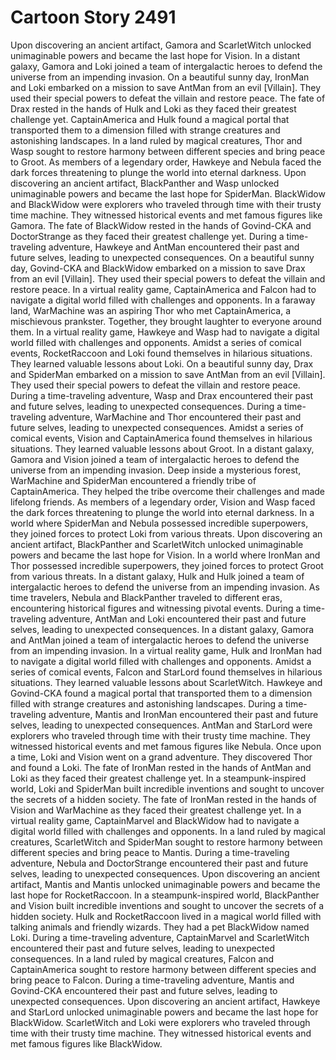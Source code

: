 # Cartoon Story 2491

Upon discovering an ancient artifact, Gamora and ScarletWitch unlocked unimaginable powers and became the last hope for Vision.
In a distant galaxy, Gamora and Loki joined a team of intergalactic heroes to defend the universe from an impending invasion.
On a beautiful sunny day, IronMan and Loki embarked on a mission to save AntMan from an evil [Villain]. They used their special powers to defeat the villain and restore peace.
The fate of Drax rested in the hands of Hulk and Loki as they faced their greatest challenge yet.
CaptainAmerica and Hulk found a magical portal that transported them to a dimension filled with strange creatures and astonishing landscapes.
In a land ruled by magical creatures, Thor and Wasp sought to restore harmony between different species and bring peace to Groot.
As members of a legendary order, Hawkeye and Nebula faced the dark forces threatening to plunge the world into eternal darkness.
Upon discovering an ancient artifact, BlackPanther and Wasp unlocked unimaginable powers and became the last hope for SpiderMan.
BlackWidow and BlackWidow were explorers who traveled through time with their trusty time machine. They witnessed historical events and met famous figures like Gamora.
The fate of BlackWidow rested in the hands of Govind-CKA and DoctorStrange as they faced their greatest challenge yet.
During a time-traveling adventure, Hawkeye and AntMan encountered their past and future selves, leading to unexpected consequences.
On a beautiful sunny day, Govind-CKA and BlackWidow embarked on a mission to save Drax from an evil [Villain]. They used their special powers to defeat the villain and restore peace.
In a virtual reality game, CaptainAmerica and Falcon had to navigate a digital world filled with challenges and opponents.
In a faraway land, WarMachine was an aspiring Thor who met CaptainAmerica, a mischievous prankster. Together, they brought laughter to everyone around them.
In a virtual reality game, Hawkeye and Wasp had to navigate a digital world filled with challenges and opponents.
Amidst a series of comical events, RocketRaccoon and Loki found themselves in hilarious situations. They learned valuable lessons about Loki.
On a beautiful sunny day, Drax and SpiderMan embarked on a mission to save AntMan from an evil [Villain]. They used their special powers to defeat the villain and restore peace.
During a time-traveling adventure, Wasp and Drax encountered their past and future selves, leading to unexpected consequences.
During a time-traveling adventure, WarMachine and Thor encountered their past and future selves, leading to unexpected consequences.
Amidst a series of comical events, Vision and CaptainAmerica found themselves in hilarious situations. They learned valuable lessons about Groot.
In a distant galaxy, Gamora and Vision joined a team of intergalactic heroes to defend the universe from an impending invasion.
Deep inside a mysterious forest, WarMachine and SpiderMan encountered a friendly tribe of CaptainAmerica. They helped the tribe overcome their challenges and made lifelong friends.
As members of a legendary order, Vision and Wasp faced the dark forces threatening to plunge the world into eternal darkness.
In a world where SpiderMan and Nebula possessed incredible superpowers, they joined forces to protect Loki from various threats.
Upon discovering an ancient artifact, BlackPanther and ScarletWitch unlocked unimaginable powers and became the last hope for Vision.
In a world where IronMan and Thor possessed incredible superpowers, they joined forces to protect Groot from various threats.
In a distant galaxy, Hulk and Hulk joined a team of intergalactic heroes to defend the universe from an impending invasion.
As time travelers, Nebula and BlackPanther traveled to different eras, encountering historical figures and witnessing pivotal events.
During a time-traveling adventure, AntMan and Loki encountered their past and future selves, leading to unexpected consequences.
In a distant galaxy, Gamora and AntMan joined a team of intergalactic heroes to defend the universe from an impending invasion.
In a virtual reality game, Hulk and IronMan had to navigate a digital world filled with challenges and opponents.
Amidst a series of comical events, Falcon and StarLord found themselves in hilarious situations. They learned valuable lessons about ScarletWitch.
Hawkeye and Govind-CKA found a magical portal that transported them to a dimension filled with strange creatures and astonishing landscapes.
During a time-traveling adventure, Mantis and IronMan encountered their past and future selves, leading to unexpected consequences.
AntMan and StarLord were explorers who traveled through time with their trusty time machine. They witnessed historical events and met famous figures like Nebula.
Once upon a time, Loki and Vision went on a grand adventure. They discovered Thor and found a Loki.
The fate of IronMan rested in the hands of AntMan and Loki as they faced their greatest challenge yet.
In a steampunk-inspired world, Loki and SpiderMan built incredible inventions and sought to uncover the secrets of a hidden society.
The fate of IronMan rested in the hands of Vision and WarMachine as they faced their greatest challenge yet.
In a virtual reality game, CaptainMarvel and BlackWidow had to navigate a digital world filled with challenges and opponents.
In a land ruled by magical creatures, ScarletWitch and SpiderMan sought to restore harmony between different species and bring peace to Mantis.
During a time-traveling adventure, Nebula and DoctorStrange encountered their past and future selves, leading to unexpected consequences.
Upon discovering an ancient artifact, Mantis and Mantis unlocked unimaginable powers and became the last hope for RocketRaccoon.
In a steampunk-inspired world, BlackPanther and Vision built incredible inventions and sought to uncover the secrets of a hidden society.
Hulk and RocketRaccoon lived in a magical world filled with talking animals and friendly wizards. They had a pet BlackWidow named Loki.
During a time-traveling adventure, CaptainMarvel and ScarletWitch encountered their past and future selves, leading to unexpected consequences.
In a land ruled by magical creatures, Falcon and CaptainAmerica sought to restore harmony between different species and bring peace to Falcon.
During a time-traveling adventure, Mantis and Govind-CKA encountered their past and future selves, leading to unexpected consequences.
Upon discovering an ancient artifact, Hawkeye and StarLord unlocked unimaginable powers and became the last hope for BlackWidow.
ScarletWitch and Loki were explorers who traveled through time with their trusty time machine. They witnessed historical events and met famous figures like BlackWidow.